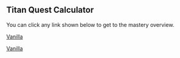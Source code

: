 ## Titan Quest Calculator

You can click any link shown below to get to the mastery overview.

[Vanilla](https://bytesquire.github.io/TitanQuestCalculator/mods/Vanilla.md)

[Vanilla](https://bytesquire.github.io/TitanQuestCalculator/mods/Vanilla.html)
